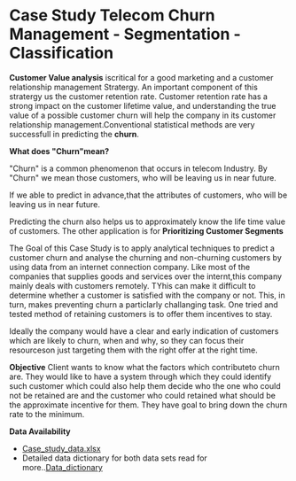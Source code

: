 # Case Study Telecom Churn Management - Segmentation - Classification

**Customer Value analysis** iscritical for a good marketing and a customer relationship management Stratergy. An important component of this stratergy us the customer retention rate. Customer retention rate has a strong impact on the customer lifetime value, and understanding the true value of a possible customer churn will help the company in its customer relationship management.Conventional statistical methods are very successfull in predicting the **churn**.

**What does "Churn"mean?**

"Churn" is a common phenomenon that occurs in telecom Industry. By "Churn" we mean those customers, who will be leaving us in near future.

If we able to predict in advance,that the attributes of customers, who will be leaving us in near future.

Predicting the churn also helps us to approximately know the life time value of customers. The other application is for **Prioritizing Customer Segments**

The Goal of this Case Study is to apply analytical techniques to predict a customer churn and analyse the churning  and non-churning customers by using data from an internet connection company. Like most of the companies that supplies goods and services over the internt,this company mainly deals with customers remotely. TYhis can make it difficult to determine whether a customer is satisfied with the company or not. This, in turn, makes preventing churn a particlarly challanging task. One tried and tested method of retaining customers is to offer them incentives to stay.

Ideally the company would have a clear and early indication of customers which are likely to churn, when and why, so they can focus their resourceson just targeting them with the right offer at the right time.

**Objective**
Client wants to know what the factors which contributeto churn are. They would like to have a system through which they could identify such customer which could also help them decide who the one who could not be retained are and the customer who could retained what should be the approximate incentive for them. They have goal to bring down the churn rate to the minimum.

**Data Availability**

* [Case_study_data.xlsx](Case_study_data_cleaned.xlsx)
* Detailed data dictionary for both data sets read for more..[Data_dictionary](Data_dictionary.xlsx)
